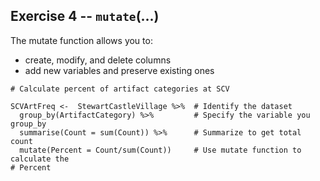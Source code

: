 ## Exercise 4 -- `mutate`(...)
The mutate function allows you to:
* create, modify, and delete columns
* add new variables and preserve existing ones
```
# Calculate percent of artifact categories at SCV

SCVArtFreq <-  StewartCastleVillage %>%  # Identify the dataset
  group_by(ArtifactCategory) %>%         # Specify the variable you group_by
  summarise(Count = sum(Count)) %>%      # Summarize to get total count
  mutate(Percent = Count/sum(Count))     # Use mutate function to calculate the
# Percent
```
